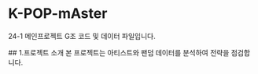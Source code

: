 # K-POP-mAster
<p>24-1 메인프로젝트 G조 코드 및 데이터 파일입니다.</p>
## 1.프로젝트 소개
본 프로젝트는 아티스트와 팬덤 데이터를 분석하여 전략을 점검합니다.
